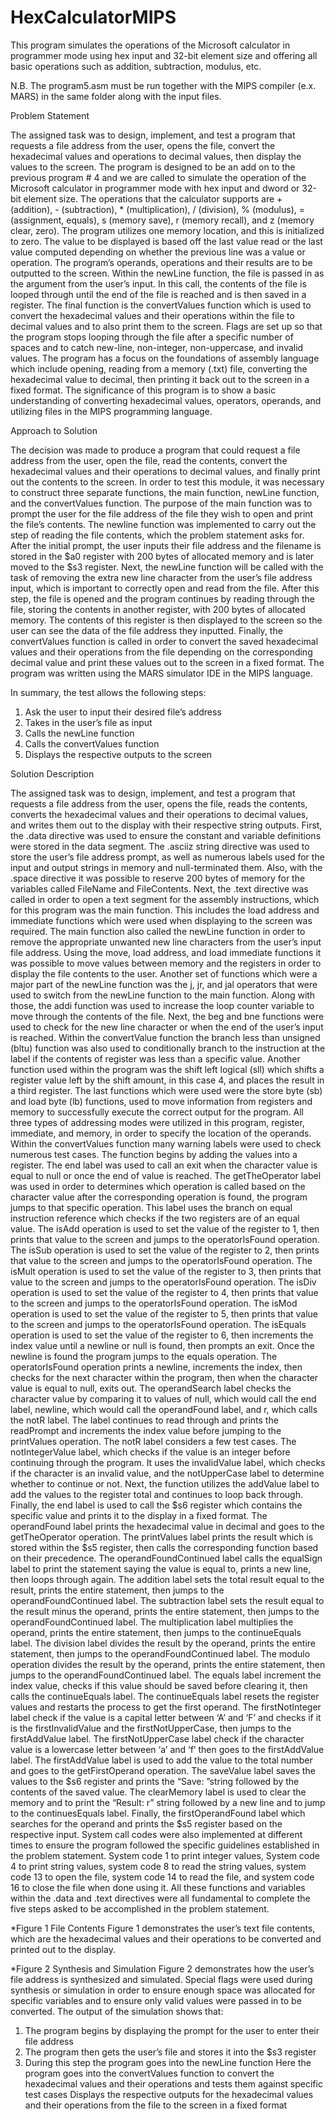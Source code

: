 # HexCalculatorMIPS
This program simulates the operations of the Microsoft calculator in programmer mode using hex input and 32-bit element size and offering all basic operations such as addition, subtraction, modulus, etc.

N.B. The program5.asm must be run together with the MIPS compiler (e.x. MARS) in the same folder along with the input files.

Problem Statement

The assigned task was to design, implement, and test a program that requests a file address from the user, opens the file, convert the hexadecimal values and operations to decimal values, then display the values to the screen. The program is designed to be an add on to the previous program # 4 and we are called to simulate the operation of the Microsoft calculator in programmer mode with hex input and dword or 32-bit element size. The operations that the calculator supports are + (addition), - (subtraction), * (multiplication), / (division), % (modulus), = (assignment, equals), s (memory save), r (memory recall), and z (memory clear, zero). The program utilizes one memory location, and this is initialized to zero. The value to be displayed is based off the last value read or the last value computed depending on whether the previous line was a value or operation. The program’s operands, operations and their results are to be outputted to the screen. Within the newLine function, the file is passed in as the argument from the user’s input. In this call, the contents of the file is looped through until the end of the file is reached and is then saved in a register. The final function is the convertValues function which is used to convert the hexadecimal values and their operations within the file to decimal values and to also print them to the screen. Flags are set up so that the program stops looping through the file after a specific number of spaces and to catch new-line, non-integer, non-uppercase, and invalid values. The program has a focus on the foundations of assembly language which include opening, reading from a memory (.txt) file, converting the hexadecimal value to decimal, then printing it back out to the screen in a fixed format. The significance of this program is to show a basic understanding of converting hexadecimal values, operators, operands, and utilizing files in the MIPS programming language.

Approach to Solution

The decision was made to produce a program that could request a file address from the user, open the file, read the contents, convert the hexadecimal values and their operations to decimal values, and finally print out the contents to the screen. In order to test this module, it was necessary to construct three separate functions, the main function, newLine function, and the convertValues function. The purpose of the main function was to prompt the user for the file address of the file they wish to open and print the file’s contents. The newline function was implemented to carry out the step of reading the file contents, which the problem statement asks for. After the initial prompt, the user inputs their file address and the filename is stored in the $a0 register with 200 bytes of allocated memory and is later moved to the $s3 register. Next, the newLine function will be called with the task of removing the extra new line character from the user’s file address input, which is important to correctly open and read from the file. After this step, the file is opened and the program continues by reading through the file, storing the contents in another register, with 200 bytes of allocated memory. The contents of this register is then displayed to the screen so the user can see the data of the file address they inputted. Finally, the convertValues function is called in order to convert the saved hexadecimal values and their operations from the file depending on the corresponding decimal value and print these values out to the screen in a fixed format. The program was written using the MARS simulator IDE in the MIPS language.

In summary, the test allows the following steps:
1. Ask the user to input their desired file’s address
2. Takes in the user’s file as input
3. Calls the newLine function
4. Calls the convertValues function
5. Displays the respective outputs to the screen

Solution Description

The assigned task was to design, implement, and test a program that requests a file address from the user, opens the file, reads the contents, converts the hexadecimal values and their operations to decimal values, and writes them out to the display with their respective string outputs. First, the .data directive was used to ensure the constant and variable definitions were stored in the data segment. The .asciiz string directive was used to store the user’s file address prompt, as well as numerous labels used for the input and output strings in memory and null-terminated them. Also, with the .space directive it was possible to reserve 200 bytes of memory for the variables called FileName and FileContents. Next, the .text directive was called in order to open a text segment for the assembly instructions, which for this program was the main function. This includes the load address and immediate functions which were used when displaying to the screen was required. The main function also called the newLine function in order to remove the appropriate unwanted new line characters from the user’s input file address. Using the move, load address, and load immediate functions it was possible to move values between memory and the registers in order to display the file contents to the user. Another set of functions which were a major part of the newLine function was the j, jr, and jal operators that were used to switch from the newLine function to the main function. Along with those, the addi function was used to increase the loop counter variable to move through the contents of the file. Next, the beg and bne functions were used to check for the new line character or when the end of the user’s input is reached. Within the convertValue function the branch less than unsigned (bltu) function was also used to conditionally branch to the instruction at the label if the contents of register was less than a specific value. Another function used within the program was the shift left logical (sll) which shifts a register value left by the shift amount, in this case 4, and places the result in a third register. The last functions which were used were the store byte (sb) and load byte (lb) functions, used to move information from registers and memory to successfully execute the correct output for the program. All three types of addressing modes were utilized in this program, register, immediate, and memory, in order to specify the location of the operands. Within the convertValues function many warning labels were used to check numerous test cases. The function begins by adding the values into a register. The end label was used to call an exit when the character value is equal to null or once the end of value is reached. The getTheOperator label was used in order to determines which operation is called based on the character value after the corresponding operation is found, the program jumps to that specific operation. This label uses the branch on equal instruction reference which checks if the two registers are of an equal value. The isAdd operation is used to set the value of the register to 1, then prints that value to the screen and jumps to the operatorIsFound operation. The isSub operation is used to set the value of the register to 2, then prints that value to the screen and jumps to the operatorIsFound operation. The isMult operation is used to set the value of the register to 3, then prints that value to the screen and jumps to the operatorIsFound operation. The isDiv operation is used to set the value of the register to 4, then prints that value to the screen and jumps to the operatorIsFound operation. The isMod operation is used to set the value of the register to 5, then prints that value to the screen and jumps to the operatorIsFound operation. The isEquals operation is used to set the value of the register to 6, then increments the index value until a newline or null is found, then prompts an exit. Once the newline is found the program jumps to the equals operation. The operatorIsFound operation prints a newline, increments the index, then checks for the next character within the program, then when the character value is equal to null, exits out. The operandSearch label checks the character value by comparing it to values of null, which would call the end label, newline, which would call the operandFound label, and r, which calls the notR label. The label continues to read through and prints the readPrompt and increments the index value before jumping to the printValues operation. The notR label considers a few test cases. The notIntegerValue label, which checks if the value is an integer before continuing through the program. It uses the invalidValue label, which checks if the character is an invalid value, and the notUpperCase label to determine whether to continue or not. Next, the function utilizes the addValue label to add the values to the register total and continues to loop back through. Finally, the end label is used to call the $s6 register which contains the specific value and prints it to the display in a fixed format. The operandFound label prints the hexadecimal value in decimal and goes to the getTheOperator operation. The printValues label prints the result which is stored within the $s5 register, then calls the corresponding function based on their precedence. The operandFoundContinued label calls the equalSign label to print the statement saying the value is equal to, prints a new line, then loops through again. The addition label sets the total result equal to the result, prints the entire statement, then jumps to the operandFoundContinued label. The subtraction label sets the result equal to the result minus the operand, prints the entire statement, then jumps to the operandFoundContinued label. The multiplication label multiplies the operand, prints the entire statement, then jumps to the continueEquals label. The division label divides the result by the operand, prints the entire statement, then jumps to the operandFoundContinued label. The modulo operation divides the result by the operand, prints the entire statement, then jumps to the operandFoundContinued label. The equals label increment the index value, checks if this value should be saved before clearing it, then calls the continueEquals label. The continueEquals label resets the register values and restarts the process to get the first operand. The firstNotInteger label check if the value is a capital letter between ‘A’ and ‘F’ and checks if it is the firstInvalidValue and the firstNotUpperCase, then jumps to the firstAddValue label. The firstNotUpperCase label check if the character value is a lowercase letter between ‘a’ and ‘f’ then goes to the firstAddValue label. The firstAddValue label is used to add the value to the total number and goes to the getFirstOperand operation. The saveValue label saves the values to the $s6 register and prints the “Save: ”string followed by the contents of the saved value. The clearMemory label is used to clear the memory and to print the “Result: r” string followed by a new line and to jump to the continuesEquals label. Finally, the firstOperandFound label which searches for the operand and prints the $s5 register based on the respective input. System call codes were also implemented at different times to ensure the program followed the specific guidelines established in the problem statement. System code 1 to print integer values, System code 4 to print string values, system code 8 to read the string values, system code 13 to open the file, system code 14 to read the file, and system code 16 to close the file when done using it. All these functions and variables within the .data and .text directives were all fundamental to complete the five steps asked to be accomplished in the problem statement.

*Figure 1 File Contents
Figure 1 demonstrates the user’s text file contents, which are the hexadecimal values and their operations to be converted and printed out to the display.

*Figure 2 Synthesis and Simulation
Figure 2 demonstrates how the user’s file address is synthesized and simulated. Special flags were used during synthesis or simulation in order to ensure enough space was allocated for specific variables and to ensure only valid values were passed in to be converted. The output of the simulation shows that:

1. The program begins by displaying the prompt for the user to enter their file address
2. The program then gets the user’s file and stores it into the $s3 register
3. During this step the program goes into the newLine function
Here the program goes into the convertValues function to convert the hexadecimal values and their operations and tests them against specific test cases
Displays the respective outputs for the hexadecimal values and their operations from the file to the screen in a fixed format
